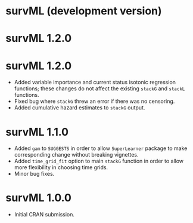 # survML (development version)

# survML 1.2.0

# survML 1.2.0

* Added variable importance and current status isotonic regression functions; these changes do not affect the existing `stackG` and `stackL` functions. 
* Fixed bug where `stackG` threw an error if there was no censoring. 
* Added cumulative hazard estimates to `stackG` output. 

# survML 1.1.0

* Added `gam` to `SUGGESTS` in order to allow `SuperLearner` package to make corresponding change without breaking vignettes. 
* Added `time_grid_fit` option to main `stackG` function in order to allow more flexibility in choosing time grids. 
* Minor bug fixes. 

# survML 1.0.0

* Initial CRAN submission.
